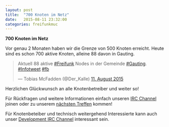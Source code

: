 ```yaml
---
layout: post
title:  "700 Knoten im Netz"
date:   2015-08-11 23:32:00
categories: freifunkmuc
---
```


**700 Knoten im Netz**

Vor genau 2 Monaten haben wir die Grenze von 500 Knoten erreicht. Heute sind es schon 700 aktive Knoten, alleine 88 davon in Gauting.

<blockquote class="twitter-tweet" lang="de"><p lang="de" dir="ltr">Aktuell 88 aktive <a href="https://twitter.com/hashtag/Freifunk?src=hash">#Freifunk</a> Nodes in der Gemeinde <a href="https://twitter.com/hashtag/Gauting?src=hash">#Gauting</a>. <a href="https://twitter.com/hashtag/Infotweet?src=hash">#Infotweet</a> <a href="https://twitter.com/hashtag/fb?src=hash">#fb</a></p>&mdash; Tobias McFadden (@Der_Kalle) <a href="https://twitter.com/Der_Kalle/status/631125728004808704">11. August 2015</a></blockquote>
<script async src="//platform.twitter.com/widgets.js" charset="utf-8"></script>

Herzlichen Glückwunsch an alle Knotenbetreiber und weiter so!

Für Rückfragen und weitere Informationen einfach unseren [IRC Channel][irc] joinen
oder zu unserem [nächsten Treffen][treffen] kommen!

Für Knotenbeteiber und technisch weitergehend Interessierte kann auch unser [Development IRC Channel][irc-dev] interessant sein. 

[irc]: https://webirc.darkfasel.net/#freifunk
[irc-dev]: https://webirc.darkfasel.net/#freifunk-dev
[treffen]: http://freifunkmuc.github.io/mitmachen/
